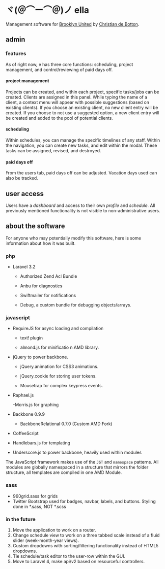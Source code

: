 # ヾ(＠⌒ー⌒＠)ノ ella
Management software for [Brooklyn United](http://www.brooklynunited.com) by [Christian de Botton](mailto:debotton@brooklynunited.com).

## admin

### features
As of right now, e has three core functions: scheduling, project management, and control/reviewing of paid days off.

#### project management
Projects can be created, and within each project, specific tasks/jobs can be created. Clients are assigned in this panel. While typing the name of a client, a context menu will appear with possible suggestions (based on existing clients). If you choose an existing client, no new client entry will be created. If you choose to not use a suggested option, a new client entry will be created and added to the pool of potential clients.

#### scheduling
Within schedules, you can manage the specific timelines of any staff. Within the navigation, you can create new tasks, and edit within the modal. These tasks can be assigned, revised, and destroyed.

#### paid days off
From the users tab, paid days off can be adjusted. Vacation days used can also be tracked.

## user access

Users have a *dashboard* and access to their own *profile* and *schedule*. All previously mentioned functionality is not visible to non-administrative users.

## about the software
For anyone who may potentially modify this software, here is some information about how it was built.

### php
- Laravel 3.2

	- Authorized Zend Acl Bundle
	
	- Anbu for diagnostics
	
	- Swiftmailer for notifications
	
	- Debug, a custom bundle for debugging objects/arrays.
	

### javascript
- RequireJS for async loading and compilation

	- text! plugin
	
	- almond.js for minificatio	n AMD library.
	
- jQuery to power backbone.

	- jQuery.animation for CSS3 animations.
	
	- jQuery.cookie for storing user tokens.
	
	- Mousetrap for complex keypress events.
	
- Raphael.js

	-Morris.js for graphing
	
- Backbone 0.9.9

	- BackboneRelational 0.7.0 (Custom AMD Fork)
	
- CoffeeScript

- Handlebars.js for templating

- Underscore.js to power backbone, heavily used within modules

The JavaScript framework makes use of the `JST` and `namespace` patterns. All modules are globally namespaced in a structure that mirrors the folder structure, all templates are compiled in one AMD Module.

### sass
- 960grid.sass for grids
- Twitter Bootstrap used for badges, navbar, labels, and buttons.
Styling done in *.sass, NOT *.scss

### in the future
1. Move the application to work on a router.
2. Change schedule view to work on a three tabbed scale instead of a fluid slider (week-month-year views).
3. Custom dropdowns with sorting/filtering functionality instead of HTML5 dropdowns.
4. Tie schedule/task editor to the user-row within the GUI.
5. Move to Laravel 4, make api/v2 based on resourceful controllers.